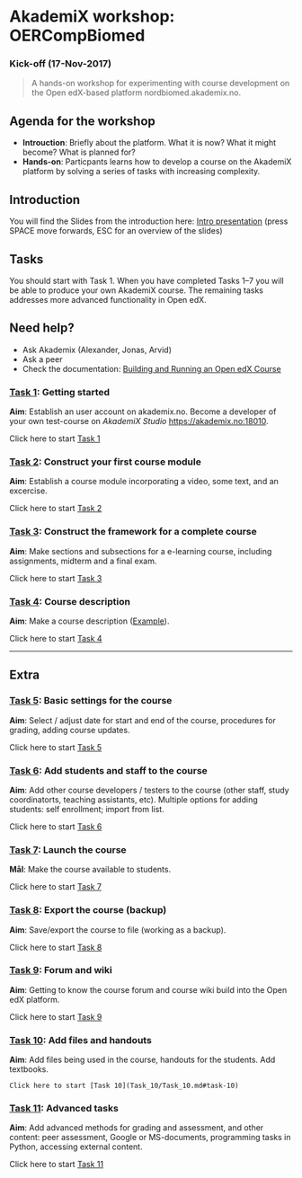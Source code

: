 # AkademiX workshop: OERCompBiomed
### Kick-off   (17-Nov-2017)

> A hands-on workshop for experimenting with course development on the Open edX-based platform nordbiomed.akademix.no.

## Agenda for the workshop

  * **Introuction**: Briefly about the platform. What it is now? What it might become? What is planned for?
  * **Hands-on**: Particpants learns how to develop a course on the AkademiX platform by solving a series of tasks with increasing complexity. 

## Introduction
You will find the Slides from the introduction here: [Intro presentation](http://alexander.lundervold.com/slides/AkademiX-workshop-2016/intro-presentasjon/workshop2016.html) (press SPACE move forwards, ESC for an overview of the slides)

## Tasks
You should start with Task 1. When you have completed Tasks 1–7 you will be able to produce your own AkademiX course.
The remaining tasks addresses more advanced functionality in Open edX.

## Need help?
   * Ask Akademix (Alexander, Jonas, Arvid)
   * Ask a peer
   * Check the documentation: [Building and Running an Open edX Course](http://edx.readthedocs.io/projects/open-edx-building-and-running-a-course/en/open-release-eucalyptus.master)

### [Task 1](Task_1/Task_1.md#task-1): Getting started
  **Aim**: Establish an user account on akademix.no. Become a developer of your own test-course on *AkademiX Studio* https://akademix.no:18010.
  
  Click here to start [Task 1](Task_1/Task_1.md#task-1)

### [Task 2](Task_2/Task_2.md#task-2): Construct your first course module
  **Aim**: Establish a course module incorporating a video, some text, and an excercise.

  Click here to start [Task 2](Task_2/Task_2.md#task-2)
  
### [Task 3](Task_3/Task_3.md#task-3): Construct the framework for a complete course
  **Aim**: Make sections and subsections for a e-learning course, including assignments, midterm and a final exam.

  Click here to start [Task 3](Task_3/Task_3.md#task-3)

### [Task 4](Task_4/Task_4.md#task-4): Course description
  **Aim**: Make a course description ([Example](https://beta.akademix.no/courses/course-v1:UiBx+ELMED219+January_Elective/about)). 

  Click here to start [Task 4](Task_4/Task_4.md#task-4)


---

## Extra 

### [Task 5](Task_5/Task_5.md#task-5): Basic settings for the course
  **Aim**: Select / adjust date for start and end of the course, procedures for grading, adding course updates.

  Click here to start [Task 5](Task_5/Task_5.md#task-5)

### [Task 6](Task_6/Task_6.md#task-6): Add students and staff to the course
  **Aim**: Add other course developers / testers to the course  (other staff, study coordinatorts, teaching assistants,  etc). Multiple options for adding students: self enrollment; import from list. 

  Click here to start [Task 6](Task_6/Task_6.md#task-6)

### [Task 7](Task_7/Task_7.md#task-7): Launch the course
  **Mål**: Make the course available to students. 

  Click here to start [Task 7](Task_7/Task_7.md#task-7)

### [Task 8](Task_8/Task_8.md#task-8): Export the course (backup)
  **Aim**: Save/export the course to file (working as a backup).

  Click here to start [Task 8](Task_8/Task_8.md#task-8)
  
### [Task 9](Task_9/Task_9.md#task-9): Forum and wiki
  **Aim**: Getting to know the course forum and course wiki build into the Open edX platform.

  Click here to start [Task 9](Task_9/Task_9.md#task-9)

### [Task 10](Task_10/Task_10.md#task-10): Add files and handouts
  **Aim**: Add files being used in the course, handouts for the students. Add textbooks.
  
    Click here to start [Task 10](Task_10/Task_10.md#task-10)

### [Task 11](Task_11/Task_11.md#task-11): Advanced tasks
  **Aim**: Add advanced methods for grading and assessment, and other content: peer assessment, Google or MS-documents, programming tasks in Python, accessing external content.

  Click here to start [Task 11](Task_11/Task_11.md#task-11)


